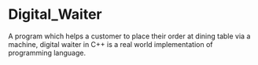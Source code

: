 # Digital_Waiter
A program which helps a customer to place their order at dining table via a machine, digital waiter in C++ is a real world implementation of programming language.
